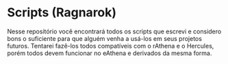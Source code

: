 # Scripts (Ragnarok)
Nesse repositório você encontrará todos os scripts que escrevi e considero bons o suficiente para que alguém venha a usá-los em seus projetos futuros. Tentarei fazê-los todos compatíveis com o rAthena e o Hercules, porém todos devem funcionar no eAthena e derivados da mesma forma.
